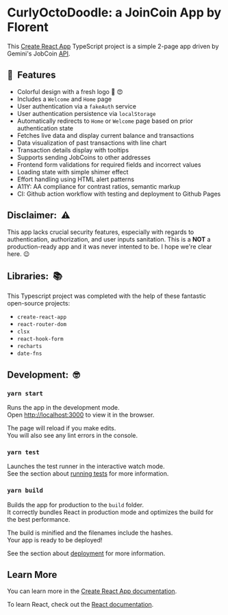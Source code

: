 # CurlyOctoDoodle: a JoinCoin App by Florent

This [Create React App](https://github.com/facebook/create-react-app) TypeScript project is a simple 2-page app driven by Gemini's JobCoin [API](https://jobcoin.gemini.com/candied-hardwood).

## :rocket:&nbsp;&nbsp;Features

- Colorful design with a fresh logo :rainbow: :heart_eyes:
- Includes a `Welcome` and `Home` page
- User authentication via a `fakeAuth` service
- User authentication persistence via `localStorage`
- Automatically redirects to `Home` or `Welcome` page based on prior authentication state
- Fetches live data and display current balance and transactions
- Data visualization of past transactions with line chart
- Transaction details display with tooltips
- Supports sending JobCoins to other addresses
- Frontend form validations for required fields and incorrect values
- Loading state with simple shimer effect
- Effort handling using HTML alert patterns
- A11Y: AA compliance for contrast ratios, semantic markup
- CI: Github action workflow with testing and deployment to Github Pages

## Disclaimer:&nbsp;&nbsp;:warning:

This app lacks crucial security features, especially with regards to authentication, authorization, and user inputs sanitation. This is a **NOT** a production-ready app and it was never intented to be. I hope we're clear here. :wink:

## Libraries:&nbsp;&nbsp;:books:

This Typescript project was completed with the help of these fantastic open-source projects:

- `create-react-app`
- `react-router-dom`
- `clsx`
- `react-hook-form`
- `recharts`
- `date-fns`

## Development:&nbsp;&nbsp;:nerd_face:

### `yarn start`

Runs the app in the development mode.\
Open [http://localhost:3000](http://localhost:3000) to view it in the browser.

The page will reload if you make edits.\
You will also see any lint errors in the console.

### `yarn test`

Launches the test runner in the interactive watch mode.\
See the section about [running tests](https://facebook.github.io/create-react-app/docs/running-tests) for more information.

### `yarn build`

Builds the app for production to the `build` folder.\
It correctly bundles React in production mode and optimizes the build for the best performance.

The build is minified and the filenames include the hashes.\
Your app is ready to be deployed!

See the section about [deployment](https://facebook.github.io/create-react-app/docs/deployment) for more information.

## Learn More

You can learn more in the [Create React App documentation](https://facebook.github.io/create-react-app/docs/getting-started).

To learn React, check out the [React documentation](https://reactjs.org/).
